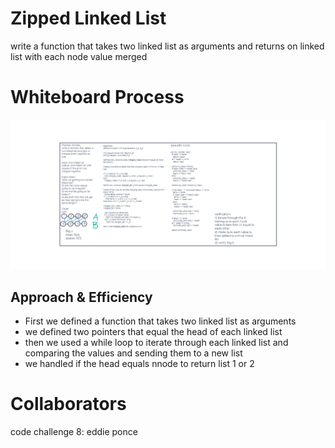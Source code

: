 # Zipped Linked List
write a function that takes two linked list as arguments and returns on linked list with each node value merged

# Whiteboard Process
![Code Challenge 8](codechallenge8.jpg)

## Approach & Efficiency
- First we defined a function that takes two linked list as arguments
- we defined two pointers that equal the head of each linked list
- then we used a while loop to iterate through each linked list and comparing the values and sending them to a new list
- we handled if the head equals nnode to return list 1 or 2

# Collaborators
code challenge 8: eddie ponce
